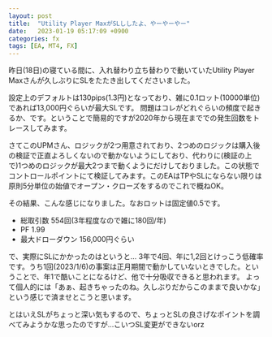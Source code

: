 ```yaml
---
layout: post
title:  "Utility Player MaxがSLししたよ、やーやーやー"
date:   2023-01-19 05:17:09 +0900
categories: fx
tags: [EA, MT4, FX]
---
```

昨日(18日)の寝ている間に、入れ替わり立ち替わりで動いていたUtility Player Maxさんが久しぶりにSLをたたき出してくださいました。

設定上のデフォルトは130pips(1.3円)となっており、雑に0.1ロット(10000単位)であれば13,000円ぐらいが最大SLです。
問題はコレがどれぐらいの頻度で起きるか、です。ということで簡易的ですが2020年から現在まででの発生回数をトレースしてみます。

さてこのUPMさん、ロジックが2つ用意されており、2つめのロジックは購入後の検証で正直よろしくないので動かないようにしており、代わりに(検証の上で)1つめのロジックが最大2つまで動くようにだけしておりました。この状態でコントロールポイントにて検証してみます。このEAはTPやSLにならない限りは原則5分単位の始値でオープン・クローズをするのでこれで概ねOK。

その結果、こんな感じになりました。なおロットは固定値0.5です。

- 総取引数 554回(3年程度なので雑に180回/年)
- PF 1.99
- 最大ドローダウン 156,000円ぐらい

で、実際にSLにかかったのはというと… 3年で4回、年に1,2回とけっこう低確率です。うち1回(2023/1/6)の事案は正月期間で動かしていないときでした。ということで、年1で酷いことになるけど、他で十分吸収できると思われます。
よって個人的には「あぁ、起きちゃったのね。久しぶりだからこのままで良いかな」という感じで済ませとこうと思います。

とはいえSLがちょっと深い気もするので、ちょっとSLの良さげなポイントを調べてみようかな思ったのですが…こいつSL変更ができないorz



